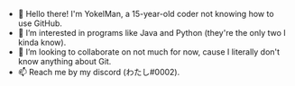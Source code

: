 - 👋 Hello there! I'm YokelMan, a 15-year-old coder not knowing how to use GitHub.
- 👀 I’m interested in programs like Java and Python  (they're the only two I kinda know).
- 💞️ I’m looking to collaborate on not much for now, cause I literally don't know anything about Git.
- 📫 Reach me by my discord (わたし#0002).

<!---
YokelMan/YokelMan is a ✨ special ✨ repository because its `README.md` (this file) appears on your GitHub profile.
You can click the Preview link to take a look at your changes.
--->
